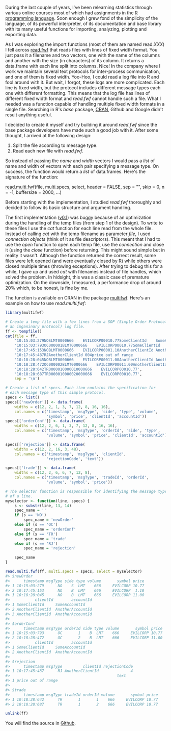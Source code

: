 During the last couple of years, I've been relearning statistics through various online courses most of which had assignments in the [R programming language](https://www.r-project.org/about.html). Soon enough I grew fond of the simplicity of the language, of its powerful interpreter, of its documentation and base library with its many useful functions for importing, analyzing, plotting and exporting data.

As I was exploring the import functions (most of them are named read.*XXX*) I fell across [read.fwf](https://stat.ethz.ch/R-manual/R-devel/library/utils/html/read.fwf.html) that reads files with lines of fixed width format. You just pass it a filename and two vectors, one with the name of the columns and another with the size (in characters) of its column. It returns a data.frame with each line split into columns. Nice! In the company where I work we maintain several text protocols for inter-process communication, and one of them is fixed width. Yoo-Hoo, I could read a log file into R and fool around with it. But wait, I forgot, these logs are more complicated. Each line is fixed width, but the protocol includes different message types each one with different formatting. This means that the log file has lines of different fixed width format and *read.fwf* cannot handle such a file. What I needed was a function capable of handling multiple fixed width formats in a single file. Searching in R's *base* package, [CRAN](https://cran.r-project.org), Github and Google didn't result anything useful.

I decided to create it myself and try building it around *read.fwf* since the base package developers have made such a good job with it. After some thought, I arrived at the following design:

1.  Split the file according to message type.
2.  Read each new file with *read.fwf*.

So instead of passing the *name* and *width* vectors I would pass a *list* of name and width of vectors with each pair specifying a message type. On success, the function would return a *list* of data.frames. Here's the signature of the function:

[read.multi.fwf](http://finzi.psych.upenn.edu/library/multifwf/html/read.multi.fwf.html)(file, multi.specs, select, header = FALSE, sep = "", skip = 0, n = -1, buffersize = 2000, ...)

Before starting with the implementation, I studied *read.fwf* thoroughly and decided to follow its basic structure and argument handling.

The first implementation ([v0.1](https://github.com/prontog/multifwf/releases/tag/v0.1)) was buggy because of an optimization during the handling of the temp files (from step 1 of the design). To write to these files I use the *cat* function for each line read from the whole file. Instead of calling *cat* with the temp filename as parameter *file*, I used *connection objects* (think of it as file descriptors). This meant that I had to use the *open* function to open each temp file, use the *connection* and close it (using the *close* function) before returning. This might sound simple but in reality it wasn't. Although the function returned the correct result, some files were left opened (and were eventually closed by R) while others were closed multiple times (throwing exceptions). After trying to debug this for a while, I gave up and used *cat* with filenames instead of file handles, which solved the problem. In hidsight, this was a classic case of premature optimization. On the downside, I measured, a performance drop of around 20% which, to be honest, is fine by me.

The function is available on CRAN in the package [multifwf](https://cran.r-project.org/web/packages/multifwf/index.html). Here's an example on how to use *read.multi.fwf*:

``` r
library(multifwf)

# Create a temp file with a few lines from a SOP (Simple Order Protocol,
# an imganinary protocol) log file.
ff <- tempfile()
cat(file = ff, 
    '10:15:03:279NOSLMT0000666    EVILCORP00010.77SomeClientId    SomeAccountId   ',
    '10:15:03:793OC000001BLMT0000666    EVILCORP00010.77SomeClientId    SomeAccountId   ',
    '10:17:45:153NOBLMT0000666    EVILCORP00001.10AnotherClientId AnotherAccountId',
    '10:17:45:487RJAnotherClientId 004price out of range                              ',
    '10:18:28:045NOBLMT0000666    EVILCORP00011.00AnotherClientId AnotherAccountId',
    '10:18:28:472OC000002BLMT0000666    EVILCORP00011.00AnotherClientId AnotherAccountId',
    '10:18:28:642TR0000010000010000666    EVILCORP00010.77',
    '10:18:28:687TR0000010000020000666    EVILCORP00010.77', 
    sep = '\n')

# Create a list of specs. Each item contains the specification for
# each message type of this simple protocol.
specs <- list()
specs[['newOrder']] <- data.frame(
    widths = c(12, 2, 1, 3, 7, 12, 8, 16, 16), 
    col.names = c('timestamp', 'msgType', 'side', 'type', 'volume', 
                  'symbol', 'price', 'clientId', 'accountId'))
specs[['orderConf']] <- data.frame(
    widths = c(12, 2, 6, 1, 3, 7, 12, 8, 16, 16), 
    col.names = c('timestamp', 'msgType', 'orderId', 'side', 'type', 
                  'volume', 'symbol', 'price', 'clientId', 'accountId'))

specs[['rejection']] <- data.frame(
    widths = c(12, 2, 16, 3, 48), 
    col.names = c('timestamp', 'msgType', 'clientId', 
                  'rejectionCode', 'text'))

specs[['trade']] <- data.frame(
    widths = c(12, 2, 6, 6, 7, 12, 8), 
    col.names = c('timestamp', 'msgType', 'tradeId', 'orderId', 
                  'volume', 'symbol', 'price'))

# The selector function is responsible for identifying the message type 
# of a line.
myselector <- function(line, specs) {
    s <- substr(line, 13, 14)
    spec_name = ''
    if (s == 'NO')
        spec_name = 'newOrder'
    else if (s == 'OC')
        spec_name = 'orderConf'
    else if (s == 'TR')
        spec_name = 'trade'
    else if (s == 'RJ')
        spec_name = 'rejection'

    spec_name
}

read.multi.fwf(ff, multi.specs = specs, select = myselector)
#> $newOrder
#>      timestamp msgType side type volume       symbol price
#> 1 10:15:03:279      NO    S  LMT    666     EVILCORP 10.77
#> 2 10:17:45:153      NO    B  LMT    666     EVILCORP  1.10
#> 3 10:18:28:045      NO    B  LMT    666     EVILCORP 11.00
#>           clientId        accountId
#> 1 SomeClientId     SomeAccountId   
#> 2 AnotherClientId  AnotherAccountId
#> 3 AnotherClientId  AnotherAccountId
#> 
#> $orderConf
#>      timestamp msgType orderId side type volume       symbol price
#> 1 10:15:03:793      OC       1    B  LMT    666     EVILCORP 10.77
#> 2 10:18:28:472      OC       2    B  LMT    666     EVILCORP 11.00
#>           clientId        accountId
#> 1 SomeClientId     SomeAccountId   
#> 2 AnotherClientId  AnotherAccountId
#> 
#> $rejection
#>      timestamp msgType         clientId rejectionCode
#> 1 10:17:45:487      RJ AnotherClientId              4
#>                                               text
#> 1 price out of range                              
#> 
#> $trade
#>      timestamp msgType tradeId orderId volume       symbol price
#> 1 10:18:28:642      TR       1       1    666     EVILCORP 10.77
#> 2 10:18:28:687      TR       1       2    666     EVILCORP 10.77

unlink(ff)
```

You will find the source in [Github](https://github.com/prontog/multifwf).
